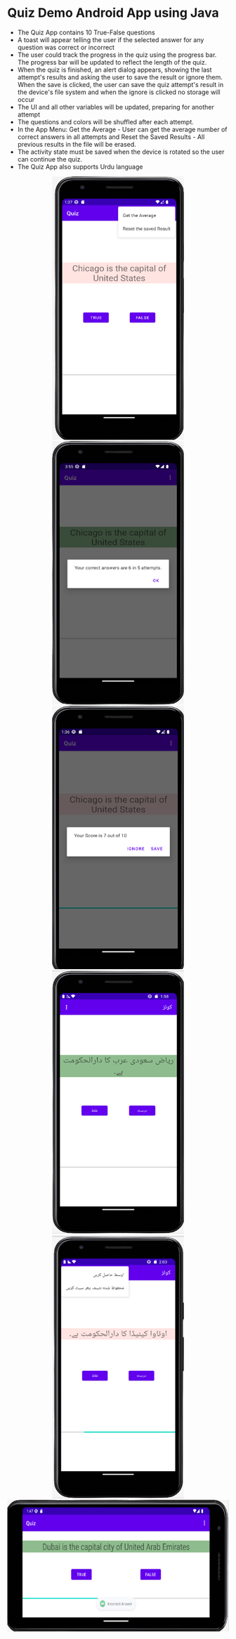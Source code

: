 # Quiz Demo Android App using Java
- The Quiz App contains 10 True-False questions
- A toast will appear telling the user if the selected answer for any question was correct or incorrect
- The user could track the progress in the quiz using the progress bar. The progress bar will be updated to reflect the length of the quiz.
- When the quiz is finished, an alert dialog appears, showing the last attempt's results and asking the user to save the result or ignore them. When the save is clicked, the user can save the quiz attempt's result in the device's file system and when the ignore is clicked no storage will occur
- The UI and all other variables will be updated, preparing for another attempt
- The questions and colors will be shuffled after each attempt.
- In the App Menu: Get the Average - User can get the average number of correct answers in all attempts and Reset the Saved Results - All previous results in the file will be erased.
- The activity state must be saved when the device is rotated so the user can continue the quiz.
- The Quiz App also supports Urdu language
<div align="center">
<img src="menu.png" width="300" height="600">
<img src="getAverage.png" width="300" height="600">
<img src="Alert.png" width="300" height="600" >
</div>
<div align="center">
<img src="UrduLanguage.png" width="300" height="600">
<img src="UrduLanguageMenu.png" width="300" height="600">
<img src="landscape.png" width="600" height="300">
</div>
